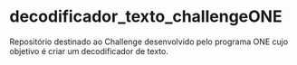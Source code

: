 # decodificador_texto_challengeONE
Repositório destinado ao  Challenge desenvolvido pelo programa ONE cujo objetivo é  criar um decodificador de texto.
